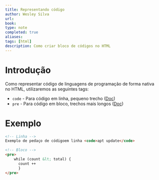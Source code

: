 ```yaml
---
title: Representando código
author: Wesley Silva
url:
book:
type: note
completed: true
aliases:
tags: [html] 
description: Como criar bloco de códigos no HTML
---
```

# Introdução
Como representar código de linguagens de programação de forma nativa no HTML, utilizaremos as seguintes tags:
- `code` - Para código em linha, pequeno trecho ([Doc](https://developer.mozilla.org/pt-BR/docs/Web/HTML/Element/code))
- `pre` - Para código em bloco, trechos mais longos ([Doc](https://developer.mozilla.org/pt-BR/docs/Web/HTML/Element/pre))

# Exemplo
```html
<!-- Linha -->
Exemplo de pedaço de códigoem linha <code>apt update</code>
    
<!-- Bloco -->
<pre>
	while (count &lt; total) {
	  count ++
	  }
</pre>
```